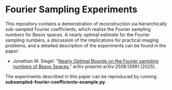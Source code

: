 # Fourier Sampling Experiments

This repository contains a demonstration of reconstruction via hierarchically sub-sampled Fourier coefficients, which realize the Fourier sampling numbers for Besov spaces. A nearly optimal estimate for the Fourier sampling numbers, a discussion of the implications for practical imaging problems, and a detailed description of the experiments can be found in the paper:

- Jonathan W. Siegel. "[Nearly Optimal Bounds on the Fourier sampling numbers of Besov Spaces.](https://arxiv.org/abs/2508.13991)" arXiv preprint arXiv:2508.13991 (2025).

The experiments described in this paper can be reproduced by running **subsampled-fourier-coefficients-example.py**.


